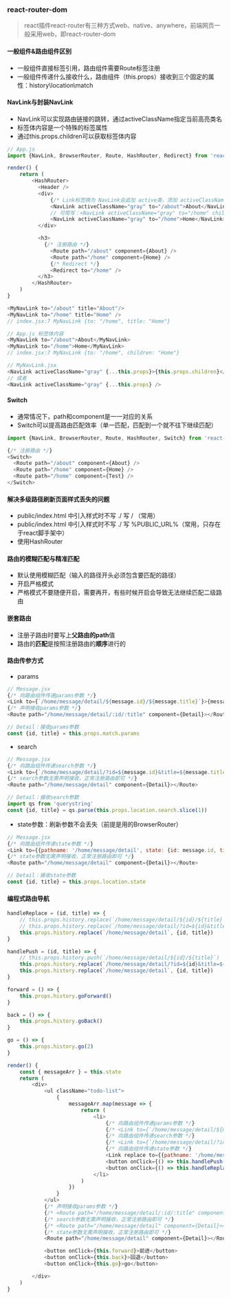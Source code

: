 ### react-router-dom

> react插件react-router有三种方式web、native、anywhere，前端网页一般采用web，即react-router-dom

#### 一般组件&路由组件区别

* 一般组件直接标签引用，路由组件需要Route标签注册
* 一般组件传递什么接收什么，路由组件（this.props）接收到三个固定的属性：history\location\match

#### NavLink与封装NavLink

* NavLink可以实现路由链接的跳转，通过activeClassName指定当前高亮类名
* 标签体内容是一个特殊的标签属性
* 通过this.props.children可以获取标签体内容

```js
// App.js
import {NavLink, BrowserRouter, Route, HashRouter, Redirect} from 'react-router-dom'

render() {
    return (
        <HashRouter>
          <Header />
          <div>
              {/* Link标签换为 NavLink会追加 active类，添加 activeClassName会将选中的类变为指定的类名 */}
              <NavLink activeClassName="gray" to="/about">About</NavLink>
              // 可简写：<NavLink activeClassName="gray" to="/home" children="Home">
              <NavLink activeClassName="gray" to="/home">Home</NavLink>
          </div>

          <h3>
            {/* 注册路由 */}
              <Route path="/about" component={About} />
              <Route path="/home" component={Home} />
              {/* Redirect */}
              <Redirect to="/home" />
          </h3>
        </HashRouter>
    )
}
```

```js
<MyNavLink to="/about" title="About"/>
<MyNavLink to="/home" title="Home" />   
// index.jsx:7 MyNavLink {to: "/home", title: "Home"}
```

```js
// App.js 标签体内容
<MyNavLink to="/about">About</MyNavLink>
<MyNavLink to="/home">Home</MyNavLink>
// index.jsx:7 MyNavLink {to: "/home", children: "Home"}

// MyNavLink.jsx
<NavLink activeClassName="gray" {...this.props}>{this.props.children}</NavLink> 
// 或者
<NavLink activeClassName="gray" {...this.props} />
```

#### Switch

* 通常情况下，path和component是一一对应的关系
* Switch可以提高路由匹配效率（单一匹配，匹配到一个就不往下继续匹配）

```js
import {NavLink, BrowserRouter, Route, HashRouter, Switch} from 'react-router-dom'

{/* 注册路由 */}
<Switch>
  <Route path="/about" component={About} />
  <Route path="/home" component={Home} />
  <Route path="/home" component={Test} />
</Switch>
```

#### 解决多级路径刷新页面样式丢失的问题

* public/index.html 中引入样式时不写 ./ 写 / （常用）
* public/index.html 中引入样式时不写 ./ 写 %PUBLIC\_URL%（常用，只存在于react脚手架中）
* 使用HashRouter

#### 路由的模糊匹配与精准匹配

* 默认使用模糊匹配（输入的路径开头必须包含要匹配的路径）
* 开启严格模式
* 严格模式不要随便开启，需要再开，有些时候开启会导致无法继续匹配二级路由

#### 嵌套路由

* 注册子路由时要写上**父路由的path**值
* 路由的**匹配**是按照注册路由的**顺序**进行的

#### 路由传参方式

* params

```js
// Message.jsx
{/* 向路由组件传递params参数 */}
<Link to={`/home/message/detail/${message.id}/${message.title}`}>{message.title}</Link>
{/* 声明接收params参数 */}
<Route path="/home/message/detail/:id/:title" component={Detail}></Route>

// Detail：接收params参数
const {id, title} = this.props.match.params
```

* search

```js
// Message.jsx
{/* 向路由组件传递search参数 */}
<Link to={`/home/message/detail/?id=${message.id}&title=${message.title}`}>{message.title}</Link>
{/* search参数无需声明接收，正常注册路由即可 */}
<Route path="/home/message/detail" component={Detail}></Route>

// Detail：接收search参数
import qs from 'querystring'
const {id, title} = qs.parse(this.props.location.search.slice(1))
```

* state参数：刷新参数不会丢失（前提是用的BrowserRouter）

```js
// Message.jsx
{/* 向路由组件传递state参数 */}
<Link to={{pathname: '/home/message/detail', state: {id: message.id, title: message.title}}}>{message.title}</Link>
{/* state参数无需声明接收，正常注册路由即可 */}
<Route path="/home/message/detail" component={Detail}></Route>

// Detail：接收state参数
const {id, title} = this.props.location.state
```

#### 编程式路由导航

```js
handleReplace = (id, title) => {
    // this.props.history.replace(`/home/message/detail/${id}/${title}`)
    // this.props.history.replace(`/home/message/detail/?id=${id}&title=${title}`)
    this.props.history.replace(`/home/message/detail`, {id, title})
}

handlePush = (id, title) => {
    // this.props.history.push(`/home/message/detail/${id}/${title}`)
    this.props.history.replace(`/home/message/detail/?id=${id}&title=${title}`)
    this.props.history.replace(`/home/message/detail`, {id, title})
}

forward = () => {
    this.props.history.goForward()
}

back = () => {
    this.props.history.goBack()
}

go = () => {
    this.props.history.go(2)
}

render() {
    const { messageArr } = this.state
    return (
        <div>
            <ul className="todo-list">
                {
                    messageArr.map(message => {
                        return (
                            <li>
                                {/* 向路由组件传递params参数 */}
                                {/* <Link to={`/home/message/detail/${message.id}/${message.title}`}>{message.title}</Link> */}
                                {/* 向路由组件传递search参数 */}
                                {/* <Link to={`/home/message/detail/?id=${message.id}&title=${message.title}`}>{message.title}</Link> */}
                                {/* 向路由组件传递state参数 */}
                                <Link replace to={{pathname: '/home/message/detail', state: {id: message.id, title: message.title}}}>{message.title}</Link>
                                <button onClick={() => this.handlePush(message.id, message.title)}>push查看</button>
                                <button onClick={() => this.handleReplace(message.id, message.title)}>replace查看</button>
                            </li>
                        )
                    })
                }
            </ul>
            {/* 声明接收params参数 */}
            {/* <Route path="/home/message/detail/:id/:title" component={Detail}></Route> */}
            {/* search参数无需声明接收，正常注册路由即可 */}
            {/* <Route path="/home/message/detail" component={Detail}></Route> */}
            {/* state参数无需声明接收，正常注册路由即可 */}
            <Route path="/home/message/detail" component={Detail}></Route>

            <button onClick={this.forward}>前进</button>
            <button onClick={this.back}>回退</button>
            <button onClick={this.go}>go</button>

        </div>
    )
}
```




